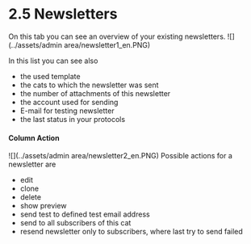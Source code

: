 # 2.5 Newsletters

On this tab you can see an overview of your existing newsletters.
![](../assets/admin area/newsletter1_en.PNG)

In this list you can see also
* the used template 	
* the cats to which the newsletter was sent
* the number of attachments of this newsletter
* the account used for sending
* E-mail for testing newsletter
* the last status in your protocols

#### Column Action
![](../assets/admin area/newsletter2_en.PNG)
Possible actions for a newsletter are
* edit
* clone
* delete
* show preview
* send test to defined test email address
* send to all subscribers of this cat
* resend newsletter only to subscribers, where last try to send failed

